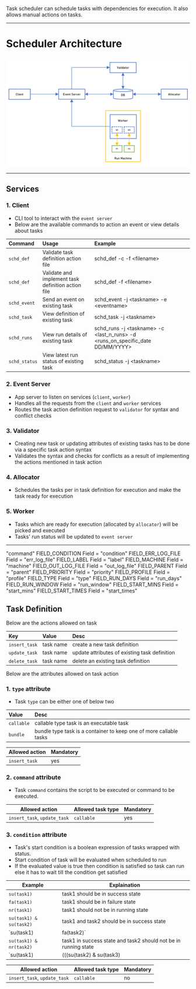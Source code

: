 Task scheduler can schedule tasks with dependencies for execution. It also allows manual actions on tasks.

---

# Scheduler Architecture

![scheduler arch](/img/sched_arch.png)

---

## Services
### 1. Client
* CLI tool to interact with the `event server`
* Below are the available commands to action an event or view details about tasks

| Command | Usage | Example |
|:--- |:--- |:--- |
| `schd_def` | Validate task definition action file | schd_def -c -f \<filename\> |
| `schd_def` | Validate and implement task definition action file | schd_def -f \<filename\> |
| `schd_event` | Send an event on existing task | schd_event -j \<taskname\> -e \<eventname\> |
| `schd_task` | View definition of existing task | schd_task -j \<taskname\> |
| `schd_runs` | View run details of existing task | schd_runs -j \<taskname\> -c \<last_n_runs\> -d \<runs_on_specific_date DD\/MM\/YYYY\> |
| `schd_status` | View latest run status of existing task | schd_status -j \<taskname\> |

### 2. Event Server
* App server to listen on services (`client`, `worker`)
* Handles all the requests from the `client` and `worker` services
* Routes the task action definition request to `validator` for syntax and conflict checks

### 3. Validator
* Creating new task or updating attributes of existing tasks has to be done via a specific task action syntax
* Validates the syntax and checks for conflicts as a result of implementing the actions mentioned in task action

### 4. Allocator
* Schedules the tasks per in task definition for execution and make the task ready for execution

### 5. Worker
* Tasks which are ready for execution (allocated by `allocator`) will be picked and executed
* Tasks' run status will be updated to `event server`

---

"command"
	FIELD_CONDITION    Field = "condition"
	FIELD_ERR_LOG_FILE Field = "err_log_file"
	FIELD_LABEL        Field = "label"
	FIELD_MACHINE      Field = "machine"
	FIELD_OUT_LOG_FILE Field = "out_log_file"
	FIELD_PARENT       Field = "parent"
	FIELD_PRIORITY     Field = "priority"
	FIELD_PROFILE      Field = "profile"
	FIELD_TYPE         Field = "type"
	FIELD_RUN_DAYS     Field = "run_days"
	FIELD_RUN_WINDOW   Field = "run_window"
	FIELD_START_MINS   Field = "start_mins"
	FIELD_START_TIMES  Field = "start_times"

## Task Definition
Below are the actions allowed on task

| Key | Value | Desc |
|:--- |:--- |:--- |
| `insert_task` | task name | create a new task definition |
| `update_task` | task name | update attributes of existing task definition |
| `delete_task` | task name | delete an existing task definition |

Below are the attributes allowed on task action
### 1. `type` attribute
- Task `type` can be either one of below two

| Value | Desc |
|:--- |:--- |
| `callable` | callable type task is an executable task |
| `bundle` | bundle type task is a container to keep one of more callable tasks |

| Allowed action | Mandatory |
| --- | --- |
| `insert_task` | yes |

### 2. `command` attribute
- Task `command` contains the script to be executed or command to be executed.

| Allowed action | Allowed task type | Mandatory |
| --- | --- | --- |
| `insert_task`, `update_task` | `callable` | yes |

### 3. `condition` attribute
- Task's start condition is a boolean expression of tasks wrapped with status.
- Start condition of task will be evaluated when scheduled to run
- If the evaluated value is true then condition is satisfied so task can run else it has to wait till the condition get satisfied

| Example | Explaination |
| --- | --- |
| `su(task1)` | task1 should be in success state |
| `fa(task1)` | task1 should be in failure state |
| `nr(task1)` | task1 should not be in running state |
| `su(task1) & su(task2)` | task1 and task2 should be in success state |
| `su(task1) | fa(task2)` | either task1 in success state or task2 in failure state |
| `su(task1) & nr(task2)` | task1 in success state and task2 should not be in running state |
| `su(task1) | (((su(task2) & su(task3) | fa(task4)) | nr(task5)) | nr(task6)) & su(task7)` | nested boolean logic |

| Allowed action | Allowed task type | Mandatory |
| --- | --- | --- |
| `insert_task`, `update_task` | `callable` | no |
